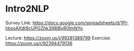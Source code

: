 # Intro2NLP

Survey Link: https://docs.google.com/spreadsheets/d/1PI-hbssAXdt9cUPGZhk398lByR0lmNYo


Lecture: https://zoom.us/j/99281389799
Exercise: https://zoom.us/j/92394479136
